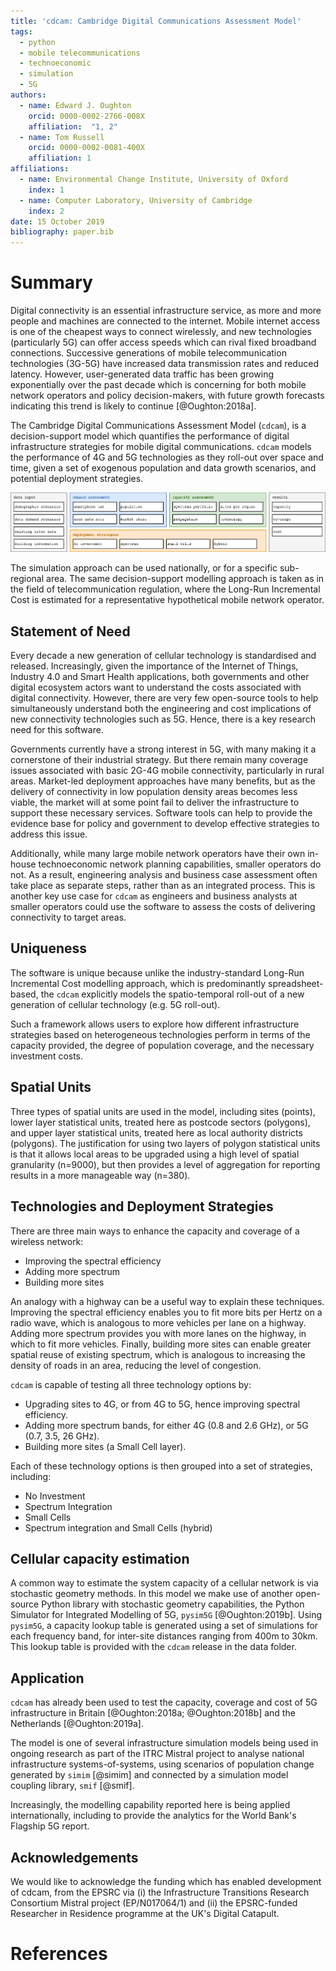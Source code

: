 ```yaml
---
title: 'cdcam: Cambridge Digital Communications Assessment Model'
tags:
  - python
  - mobile telecommunications
  - technoeconomic
  - simulation
  - 5G
authors:
  - name: Edward J. Oughton
    orcid: 0000-0002-2766-008X
    affiliation:  "1, 2"
  - name: Tom Russell
    orcid: 0000-0002-0081-400X
    affiliation: 1
affiliations:
  - name: Environmental Change Institute, University of Oxford
    index: 1
  - name: Computer Laboratory, University of Cambridge
    index: 2
date: 15 October 2019
bibliography: paper.bib
---
```


# Summary

Digital connectivity is an essential infrastructure service, as more and more people and
machines are connected to the internet. Mobile internet access is one of the cheapest ways
to connect wirelessly, and  new technologies (particularly 5G) can offer access speeds which
can rival fixed broadband connections. Successive generations of mobile telecommunication
technologies (3G-5G) have increased data transmission rates and reduced latency. However,
user-generated data traffic has been growing exponentially over the past decade which is
concerning for both mobile network operators and policy decision-makers, with future
growth forecasts indicating this trend is likely to continue [@Oughton:2018a].

The Cambridge Digital Communications Assessment Model (``cdcam``), is a decision-support model
which quantifies the performance of digital infrastructure strategies for mobile digital
communications. ``cdcam`` models the performance of 4G and 5G technologies as they roll-out over
space and time, given a set of exogenous population and data growth scenarios, and potential
deployment strategies.

![Framework for capacity/demand/strategy assessment](cdcam-framework.png)

The simulation approach can be used nationally, or for a specific sub-regional area. The same
decision-support modelling approach is taken as in the field of telecommunication regulation,
where the Long-Run Incremental Cost is estimated for a representative hypothetical mobile
network operator.


## Statement of Need

Every decade a new generation of cellular technology is standardised and released.
Increasingly, given the importance of the Internet of Things, Industry 4.0 and Smart Health
applications, both governments and other digital ecosystem actors want to understand the costs
associated with digital connectivity. However, there are very few open-source tools to help
simultaneously understand both the engineering and cost implications of new connectivity
technologies such as 5G. Hence, there is a key research need for this software.

Governments currently have a strong interest in 5G, with many making it a cornerstone of their
industrial strategy. But there remain many coverage issues associated with basic 2G-4G mobile
connectivity, particularly in rural areas. Market-led deployment approaches have many benefits,
but as the delivery of connectivity in low population density areas becomes less viable,
the market will at some point fail to deliver the infrastructure to support these necessary
services. Software tools can help to provide the evidence base for policy and government to
develop effective strategies to address this issue.

Additionally, while many large mobile network operators have their own in-house technoeconomic
network planning capabilities, smaller operators do not. As a result, engineering analysis and
business case assessment often take place as separate steps, rather than as an integrated
process. This is another key use case for ``cdcam`` as engineers and business analysts at smaller
operators could use the software to assess the costs of delivering connectivity to target
areas.


## Uniqueness

The software is unique because unlike the industry-standard Long-Run Incremental Cost modelling
approach, which is predominantly spreadsheet-based, the ``cdcam`` explicitly models the
spatio-temporal roll-out of a new generation of cellular technology (e.g. 5G roll-out).

Such a framework allows users to explore how different infrastructure strategies based on
heterogeneous technologies perform in terms of the capacity provided, the degree of population
coverage, and the necessary investment costs.


## Spatial Units

Three types of spatial units are used in the model, including sites (points), lower layer
statistical units, treated here as postcode sectors (polygons), and upper layer statistical
units, treated here as local authority districts (polygons). The justification for using two
layers of polygon statistical units is that it allows local areas to be upgraded using a high
level of spatial granularity (n=9000), but then provides a level of aggregation for reporting
results in a more manageable way (n=380).


## Technologies and Deployment Strategies

There are three main ways to enhance the capacity and coverage of a wireless network:

- Improving the spectral efficiency
- Adding more spectrum
- Building more sites

An analogy with a highway can be a useful way to explain these techniques. Improving the
spectral efficiency enables you to fit more bits per Hertz on a radio wave, which is analogous
to more vehicles per lane on a highway. Adding more spectrum provides you with more lanes on
the highway, in which to fit more vehicles. Finally, building more sites can enable greater
spatial reuse of existing spectrum, which is analogous to increasing the density of roads in an
area, reducing the level of congestion.

``cdcam`` is capable of testing all three technology options by:

- Upgrading sites to 4G, or from 4G to 5G, hence improving spectral efficiency.
- Adding more spectrum bands, for either 4G (0.8 and 2.6 GHz), or 5G (0.7, 3.5, 26 GHz).
- Building more sites (a Small Cell layer).

Each of these technology options is then grouped into a set of strategies, including:

- No Investment
- Spectrum Integration
- Small Cells
- Spectrum integration and Small Cells (hybrid)


## Cellular capacity estimation

A common way to estimate the system capacity of a cellular network is via stochastic geometry
methods. In this model we make use of another open-source Python library with stochastic
geometry capabilities, the Python Simulator for Integrated Modelling of 5G, ``pysim5G``
[@Oughton:2019b]. Using ``pysim5G``, a capacity lookup table is generated using a set of
simulations for each frequency band, for inter-site distances ranging from 400m to 30km. This
lookup table is provided with the ``cdcam`` release in the data folder.


## Application

``cdcam`` has already been used to test the capacity, coverage and cost of 5G infrastructure in
Britain [@Oughton:2018a; @Oughton:2018b] and the Netherlands [@Oughton:2019a].

The model is one of several infrastructure simulation models being used in ongoing research as
part of the ITRC Mistral project to analyse national infrastructure systems-of-systems, using
scenarios of population change generated by ``simim`` [@simim] and connected by a simulation
model coupling library, ``smif`` [@smif].

Increasingly, the modelling capability reported here is being applied internationally,
including to provide the analytics for the World Bank's Flagship 5G report.


## Acknowledgements

We would like to acknowledge the funding which has enabled development of cdcam, from the EPSRC
via (i) the Infrastructure Transitions Research Consortium Mistral project (EP/N017064/1) and
(ii) the EPSRC-funded Researcher in Residence programme at the UK's Digital Catapult.


# References

